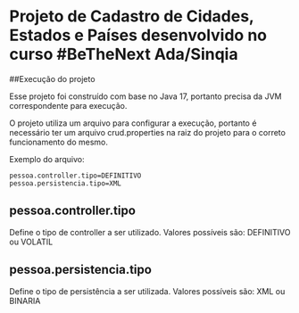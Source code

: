 # Projeto de Cadastro de Cidades, Estados e Países desenvolvido no curso #BeTheNext Ada/Sinqia

##Execução do projeto

Esse projeto foi construído com base no Java 17, portanto precisa da JVM correspondente para execução. 

O projeto utiliza um arquivo para configurar a execução, portanto é necessário ter um arquivo crud.properties na raiz do projeto para o correto funcionamento do mesmo.

Exemplo do arquivo:

```
pessoa.controller.tipo=DEFINITIVO
pessoa.persistencia.tipo=XML

```
## pessoa.controller.tipo
Define o tipo de controller a ser utilizado. Valores possíveis são: DEFINITIVO ou VOLATIL

## pessoa.persistencia.tipo
Define o tipo de persistência a ser utilizada. Valores possíveis são: XML ou BINARIA